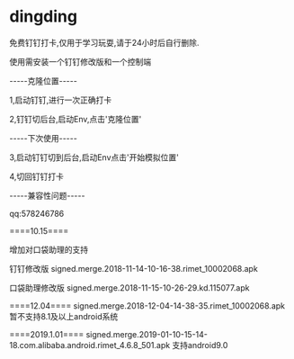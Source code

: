 # dingding
免费钉钉打卡,仅用于学习玩耍,请于24小时后自行删除.

使用需安装一个钉钉修改版和一个控制端

-----克隆位置-----

1,启动钉钉,进行一次正确打卡

2,钉钉切后台,启动Env,点击'克隆位置'


-----下次使用-----

3,启动钉钉切到后台,启动Env点击'开始模拟位置'

4,切回钉钉打卡


-----兼容性问题-----

qq:578246786

====10.15====

增加对口袋助理的支持

钉钉修改版 signed.merge.2018-11-14-10-16-38.rimet_10002068.apk

口袋助理修改版 signed.merge.2018-11-15-10-26-29.kd.115077.apk


====12.04====
signed.merge.2018-12-04-14-38-35.rimet_10002068.apk 暂不支持8.1及以上android系统


====2019.1.01====
signed.merge.2019-01-10-15-14-18.com.alibaba.android.rimet_4.6.8_501.apk 支持android9.0
